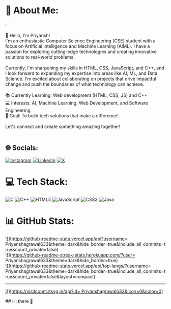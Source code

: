 # 💫 About Me:
  :<br><br>👋 Hello, I'm Priyansh!<br>I'm an enthusiastic Computer Science Engineering (CSE) student with a focus on Artificial Intelligence and Machine Learning (AIML). I have a passion for exploring cutting-edge technologies and creating innovative solutions to real-world problems.<br><br>Currently, I'm sharpening my skills in HTML, CSS, JavaScript, and C++, and I look forward to expanding my expertise into areas like AI, ML, and Data Science. I'm excited about collaborating on projects that drive impactful change and push the boundaries of what technology can achieve.<br><br>📚 Currently Learning: Web development (HTML, CSS, JS) and C++<br>💻 Interests: AI, Machine Learning, Web Development, and Software Engineering<br>🌱 Goal: To build tech solutions that make a difference!<br><br>Let's connect and create something amazing together!<br><br>


## 🌐 Socials:
[![Instagram](https://img.shields.io/badge/Instagram-%23E4405F.svg?logo=Instagram&logoColor=white)](https://instagram.com/priyansh_agrawal_01) [![LinkedIn](https://img.shields.io/badge/LinkedIn-%230077B5.svg?logo=linkedin&logoColor=white)](https://linkedin.com/in/www.linkedin.com/in/priyansh-agrawal-89b811223) [![X](https://img.shields.io/badge/X-black.svg?logo=X&logoColor=white)](https://x.com/@Priyansh66638572) 

# 💻 Tech Stack:
![C](https://img.shields.io/badge/c-%2300599C.svg?style=for-the-badge&logo=c&logoColor=white) ![C++](https://img.shields.io/badge/c++-%2300599C.svg?style=for-the-badge&logo=c%2B%2B&logoColor=white) ![HTML5](https://img.shields.io/badge/html5-%23E34F26.svg?style=for-the-badge&logo=html5&logoColor=white) ![JavaScript](https://img.shields.io/badge/javascript-%23323330.svg?style=for-the-badge&logo=javascript&logoColor=%23F7DF1E) ![CSS3](https://img.shields.io/badge/css3-%231572B6.svg?style=for-the-badge&logo=css3&logoColor=white) ![Java](https://img.shields.io/badge/java-%23ED8B00.svg?style=for-the-badge&logo=openjdk&logoColor=white)
# 📊 GitHub Stats:
![](https://github-readme-stats.vercel.app/api?username= Priyanshagrawal633&theme=dark&hide_border=true&include_all_commits=true&count_private=false)<br/>
![](https://github-readme-streak-stats.herokuapp.com/?user= Priyanshagrawal633&theme=dark&hide_border=true)<br/>
![](https://github-readme-stats.vercel.app/api/top-langs/?username= Priyanshagrawal633&theme=dark&hide_border=true&include_all_commits=true&count_private=false&layout=compact)

---
[![](https://visitcount.itsvg.in/api?id= Priyanshagrawal633&icon=0&color=0)](https://visitcount.itsvg.in)

<!-- Proudly created with GPRM ( https://gprm.itsvg.in ) -->## Hi there 👋

<!--
**Priyanshagrawal633/Priyanshagrawal633** is a ✨ _special_ ✨ repository because its `README.md` (this file) appears on your GitHub profile.

Here are some ideas to get you started:

- 🔭 I’m currently working on ...
- 🌱 I’m currently learning ...
- 👯 I’m looking to collaborate on ...
- 🤔 I’m looking for help with ...
- 💬 Ask me about ...
- 📫 How to reach me: ...
- 😄 Pronouns: ...
- ⚡ Fun fact: ...
-->
